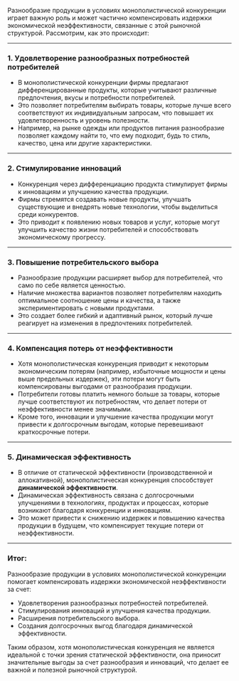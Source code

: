 Разнообразие продукции в условиях монополистической конкуренции играет важную роль и может частично компенсировать издержки экономической неэффективности, связанные с этой рыночной структурой. Рассмотрим, как это происходит:

---

### 1. **Удовлетворение разнообразных потребностей потребителей**
   - В монополистической конкуренции фирмы предлагают дифференцированные продукты, которые учитывают различные предпочтения, вкусы и потребности потребителей.
   - Это позволяет потребителям выбирать товары, которые лучше всего соответствуют их индивидуальным запросам, что повышает их удовлетворенность и уровень полезности.
   - Например, на рынке одежды или продуктов питания разнообразие позволяет каждому найти то, что ему подходит, будь то стиль, качество, цена или другие характеристики.

---

### 2. **Стимулирование инноваций**
   - Конкуренция через дифференциацию продукта стимулирует фирмы к инновациям и улучшению качества продукции.
   - Фирмы стремятся создавать новые продукты, улучшать существующие и внедрять новые технологии, чтобы выделиться среди конкурентов.
   - Это приводит к появлению новых товаров и услуг, которые могут улучшить качество жизни потребителей и способствовать экономическому прогрессу.

---

### 3. **Повышение потребительского выбора**
   - Разнообразие продукции расширяет выбор для потребителей, что само по себе является ценностью.
   - Наличие множества вариантов позволяет потребителям находить оптимальное соотношение цены и качества, а также экспериментировать с новыми продуктами.
   - Это создает более гибкий и адаптивный рынок, который лучше реагирует на изменения в предпочтениях потребителей.

---

### 4. **Компенсация потерь от неэффективности**
   - Хотя монополистическая конкуренция приводит к некоторым экономическим потерям (например, избыточные мощности и цены выше предельных издержек), эти потери могут быть компенсированы выгодами от разнообразия продукции.
   - Потребители готовы платить немного больше за товары, которые лучше соответствуют их потребностям, что делает потери от неэффективности менее значимыми.
   - Кроме того, инновации и улучшение качества продукции могут привести к долгосрочным выгодам, которые перевешивают краткосрочные потери.

---

### 5. **Динамическая эффективность**
   - В отличие от статической эффективности (производственной и аллокативной), монополистическая конкуренция способствует **динамической эффективности**.
   - Динамическая эффективность связана с долгосрочными улучшениями в технологиях, продуктах и процессах, которые возникают благодаря конкуренции и инновациям.
   - Это может привести к снижению издержек и повышению качества продукции в будущем, что компенсирует текущие потери от неэффективности.

---

### Итог:
Разнообразие продукции в условиях монополистической конкуренции помогает компенсировать издержки экономической неэффективности за счет:
   - Удовлетворения разнообразных потребностей потребителей.
   - Стимулирования инноваций и улучшения качества продукции.
   - Расширения потребительского выбора.
   - Создания долгосрочных выгод благодаря динамической эффективности.

Таким образом, хотя монополистическая конкуренция не является идеальной с точки зрения статической эффективности, она приносит значительные выгоды за счет разнообразия и инноваций, что делает ее важной и полезной рыночной структурой.